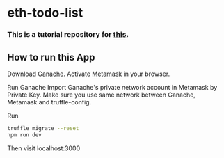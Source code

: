 # eth-todo-list

### This is a tutorial repository for [this](http://www.dappuniversity.com/articles/blockchain-app-tutorial#dependencies).

## How to run this App 
Download [Ganache](https://www.trufflesuite.com/ganache).
Activate [Metamask](https://metamask.io/) in your browser.

Run Ganache
Import Ganache's private network account in Metamask by Private Key.
Make sure you use same network between Ganache, Metamask and truffle-config.

Run

```bash
truffle migrate --reset
npm run dev
```

Then visit localhost:3000